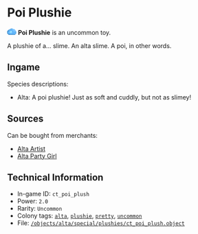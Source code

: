 # Poi Plushie

<img src="https://raw.githubusercontent.com/Ceterai/Enternia/main/objects/alta/special/plushies/ct_poi_plush.png" alt="Poi Plushie icon" loading="lazy" height="16px" width="auto" /> **Poi Plushie** is an uncommon toy.

A plushie of a... slime. An alta slime. A poi, in other words.

## Ingame

Species descriptions:

- Alta: A poi plushie! Just as soft and cuddly, but not as slimey!

## Sources

Can be bought from merchants:

- [Alta Artist](https://ceterai.github.io/MyEnternia/Wiki/AltaArtist)
- [Alta Party Girl](https://ceterai.github.io/MyEnternia/Wiki/AltaPartyGirl)

## Technical Information

- In-game ID: `ct_poi_plush`
- Power: `2.0`
- Rarity: `Uncommon`
- Colony tags: [`alta`](https://ceterai.github.io/MyEnternia/Wiki/Tags/Alta), [`plushie`](https://ceterai.github.io/MyEnternia/Wiki/Tags/Plushie), [`pretty`](https://ceterai.github.io/MyEnternia/Wiki/Tags/Pretty), [`uncommon`](https://ceterai.github.io/MyEnternia/Wiki/Tags/Uncommon)
- File: [`/objects/alta/special/plushies/ct_poi_plush.object`](https://github.com/Ceterai/Enternia/blob/main/objects/alta/special/plushies/ct_poi_plush.object)
